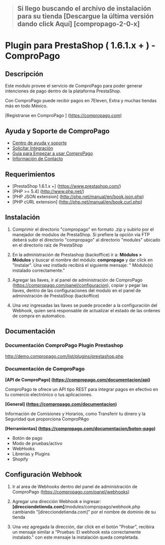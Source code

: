 > ## Si llego buscando el archivo de instalación para su tienda [Descargue la última versión dando click Aquí] [compropago-2-0-x]

Plugin para PrestaShop ( 1.6.1.x + ) - ComproPago 
=================================================
## Descripción
Este modulo provee el servicio de ComproPago para poder generar intenciones de pago dentro de la plataforma PrestaShop. 

Con ComproPago puede recibir pagos en 7Eleven, Extra y muchas tiendas más en todo México.

[Registrarse en ComproPago ] (https://compropago.com)

## Ayuda y Soporte de ComproPago

- [Centro de ayuda y soporte](https://compropago.com/ayuda-y-soporte)
- [Solicitar Integración](https://compropago.com/integracion)
- [Guía para Empezar a usar ComproPago](https://compropago.com/ayuda-y-soporte/como-comenzar-a-usar-compropago)
- [Información de Contacto](https://compropago.com/contacto)

## Requerimientos
* [PrestaShop 1.6.1.x +] (https://www.prestashop.com/)
* [PHP >= 5.4] (http://www.php.net/)
* [PHP JSON extension] (http://php.net/manual/en/book.json.php)
* [PHP cURL extension] (http://php.net/manual/en/book.curl.php)


## Instalación

1. Comprimir el directorio "compropago" en formato .zip y subirlo por el manejador de modulos de PrestaShop. Si prefiere la opción vía FTP deberá subir el directorio "compropago" al directorio "modules" ubicado en el directorio raiz de PrestaShop
	
2. En la administración de Prestashop (backoffice) ir a: **Módulos > Módulos** y buscar el nombre del módulo: **compropago** y dar click en "Instalar". Una vez instlado recibirá el siguiente mensaje: " Módulo(s) instalado correctamente."<br />

3. Agregar las llaves, ir al panel de administración de ComproPago (https://compropago.com/panel/configuracion), copiar y pegar las llaves, dentro de las configuraciones del modulo en el panel de administración de PrestaShop (backoffice)

4. Una vez ingresadas las llaves se puede proceder a la configuración del Webhook, quien será responsable de actualizar el estado de las ordenes de compra en automatico. 

## Documentación
### Documentación ComproPago Plugin Prestashop

http://demo.compropago.com/list/plugins/prestashop.php

### Documentación de ComproPago
**[API de ComproPago] (https://compropago.com/documentacion/api)**

ComproPago te ofrece un API tipo REST para integrar pagos en efectivo en tu comercio electrónico o tus aplicaciones.


**[General] (https://compropago.com/documentacion)**

Información de Comisiones y Horarios, como Transferir tu dinero y la Seguridad que proporciona ComproPAgo


**[Herramientas] (https://compropago.com/documentacion/boton-pago)**
* Botón de pago
* Modo de pruebas/activo
* WebHooks
* Librerías y Plugins
* Shopify

## Configuración Webhook

1. Ir al area de Webhooks dentro del panel de administración de ComproPago (https://compropago.com/panel/webhooks)

2. Agregar una dirección Webhook e ingresar: <b> [direcciondetienda.com]</b>/modules/compropago/webhook.php cambiando "[direcciondetienda.com]" por el nombre de dominio de su tienda

3. Una vez agregada la dirección, dar click en el botón "Probar", recibira un mensaje similar a "Pruebas: El webhook esta correctamente instalado." con este mensaje la instalación queda completada.
